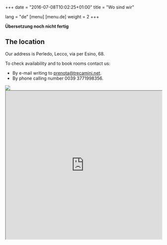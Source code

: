 +++
date = "2016-07-08T10:02:25+01:00"
title = "Wo sind wir"

lang = "de"
[menu]
  [menu.de]
    weight = 2
+++


<div class="alert alert-warning" role="alert">
  <b>Übersetzung noch nicht fertig</b>
</div>


The location
------------
Our address is Perledo, Lecco, via per Esino, 68.

To check availability and to book rooms contact us:

  * By e-mail writing to [prenota@trecamini.net](mailto:prenota@trecamini.net).
  * By phone calling number 0039 3771998356.


<div class="row">
  <div class="col-xs-5">
    <img src="/images/map.jpg">
  </div>

  <div class="col-xs-7">
    <iframe src="https://www.google.com/maps/embed/v1/place?key=AIzaSyAhMNXOEwBGUnS2CUKfXJjqS8YgS-3BOvQ&q=place_id:ChIJMY2ZFrcXhEcRP6gMmCUUAuU"
        width="100%" height="480"></iframe>
  </div>
</div>
